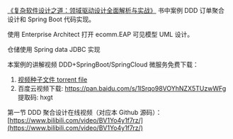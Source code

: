 [《复杂软件设计之道：领域驱动设计全面解析与实战》](https://www.jdon.com/54881) 书中案例 DDD 订单聚合设计和 Spring Boot 代码实现。

使用 Enterprise Architect 打开 ecomm.EAP 可见模型 UML 设计。

仓储使用 Spring data JDBC 实现

本案例的讲解视频 DDD+SpringBoot/SpringCloud 微服务免费下载：

1. [视频种子文件 torrent file](./DDDSpringBoot.torrent)
2. 百度云视频下载: https://pan.baidu.com/s/1lSrqo98VOYhNZX5TUzwWFg 提取码: hxgt

第一节 DDD 聚合设计在线视频（对应本 Github 源码）：[https://www.bilibili.com/video/BV1Yo4y1f7rz/](https://www.bilibili.com/video/BV1Yo4y1f7rz/)
